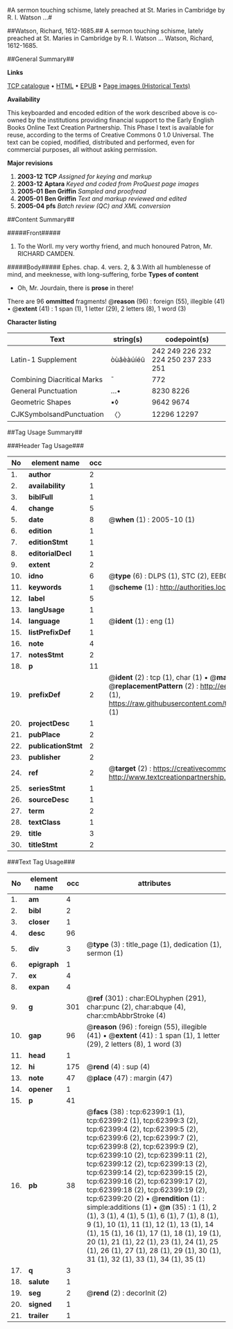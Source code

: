#A sermon touching schisme, lately preached at St. Maries in Cambridge by R. I. Watson ...#

##Watson, Richard, 1612-1685.##
A sermon touching schisme, lately preached at St. Maries in Cambridge by R. I. Watson ...
Watson, Richard, 1612-1685.

##General Summary##

**Links**

[TCP catalogue](http://www.ota.ox.ac.uk/tcp/)  • 
[HTML](http://tei.it.ox.ac.uk/tcp/Texts-HTML/free/A65/A65268.html)  • 
[EPUB](http://tei.it.ox.ac.uk/tcp/Texts-EPUB/free/A65/A65268.epub) • 
[Page images (Historical Texts)](https://data.historicaltexts.jisc.ac.uk/view?pubId=eebo-12492472e&pageId=eebo-12492472e-62399-1)

**Availability**

This keyboarded and encoded edition of the
	       work described above is co-owned by the institutions
	       providing financial support to the Early English Books
	       Online Text Creation Partnership. This Phase I text is
	       available for reuse, according to the terms of Creative
	       Commons 0 1.0 Universal. The text can be copied,
	       modified, distributed and performed, even for
	       commercial purposes, all without asking permission.

**Major revisions**

1. __2003-12__ __TCP__ *Assigned for keying and markup*
1. __2003-12__ __Aptara__ *Keyed and coded from ProQuest page images*
1. __2005-01__ __Ben Griffin__ *Sampled and proofread*
1. __2005-01__ __Ben Griffin__ *Text and markup reviewed and edited*
1. __2005-04__ __pfs__ *Batch review (QC) and XML conversion*

##Content Summary##

#####Front#####

1. To the Worll. my very worthy friend,
and much honoured Patron,
Mr. RICHARD CAMDEN.

#####Body#####
Ephes. chap. 4. vers. 2, & 3.With all humblenesse of mind, and meeknesse, with
long-suffering, forbe
**Types of content**

  * Oh, Mr. Jourdain, there is **prose** in there!

There are 96 **ommitted** fragments! 
 @__reason__ (96) : foreign (55), illegible (41)  •  @__extent__ (41) : 1 span (1), 1 letter (29), 2 letters (8), 1 word (3)

**Character listing**


|Text|string(s)|codepoint(s)|
|---|---|---|
|Latin-1 Supplement|òùâèàúíéû|242 249 226 232 224 250 237 233 251|
|Combining             Diacritical Marks|̄|772|
|General Punctuation|…•|8230 8226|
|Geometric Shapes|▪◊|9642 9674|
|CJKSymbolsandPunctuation|〈〉|12296 12297|

##Tag Usage Summary##

###Header Tag Usage###

|No|element name|occ|attributes|
|---|---|---|---|
|1.|__author__|2||
|2.|__availability__|1||
|3.|__biblFull__|1||
|4.|__change__|5||
|5.|__date__|8| @__when__ (1) : 2005-10 (1)|
|6.|__edition__|1||
|7.|__editionStmt__|1||
|8.|__editorialDecl__|1||
|9.|__extent__|2||
|10.|__idno__|6| @__type__ (6) : DLPS (1), STC (2), EEBO-CITATION (1), OCLC (1), VID (1)|
|11.|__keywords__|1| @__scheme__ (1) : http://authorities.loc.gov/ (1)|
|12.|__label__|5||
|13.|__langUsage__|1||
|14.|__language__|1| @__ident__ (1) : eng (1)|
|15.|__listPrefixDef__|1||
|16.|__note__|4||
|17.|__notesStmt__|2||
|18.|__p__|11||
|19.|__prefixDef__|2| @__ident__ (2) : tcp (1), char (1)  •  @__matchPattern__ (2) : ([0-9\-]+):([0-9IVX]+) (1), (.+) (1)  •  @__replacementPattern__ (2) : http://eebo.chadwyck.com/downloadtiff?vid=$1&page=$2 (1), https://raw.githubusercontent.com/textcreationpartnership/Texts/master/tcpchars.xml#$1 (1)|
|20.|__projectDesc__|1||
|21.|__pubPlace__|2||
|22.|__publicationStmt__|2||
|23.|__publisher__|2||
|24.|__ref__|2| @__target__ (2) : https://creativecommons.org/publicdomain/zero/1.0/ (1), http://www.textcreationpartnership.org/docs/. (1)|
|25.|__seriesStmt__|1||
|26.|__sourceDesc__|1||
|27.|__term__|2||
|28.|__textClass__|1||
|29.|__title__|3||
|30.|__titleStmt__|2||


###Text Tag Usage###

|No|element name|occ|attributes|
|---|---|---|---|
|1.|__am__|4||
|2.|__bibl__|2||
|3.|__closer__|1||
|4.|__desc__|96||
|5.|__div__|3| @__type__ (3) : title_page (1), dedication (1), sermon (1)|
|6.|__epigraph__|1||
|7.|__ex__|4||
|8.|__expan__|4||
|9.|__g__|301| @__ref__ (301) : char:EOLhyphen (291), char:punc (2), char:abque (4), char:cmbAbbrStroke (4)|
|10.|__gap__|96| @__reason__ (96) : foreign (55), illegible (41)  •  @__extent__ (41) : 1 span (1), 1 letter (29), 2 letters (8), 1 word (3)|
|11.|__head__|1||
|12.|__hi__|175| @__rend__ (4) : sup (4)|
|13.|__note__|47| @__place__ (47) : margin (47)|
|14.|__opener__|1||
|15.|__p__|41||
|16.|__pb__|38| @__facs__ (38) : tcp:62399:1 (1), tcp:62399:2 (1), tcp:62399:3 (2), tcp:62399:4 (2), tcp:62399:5 (2), tcp:62399:6 (2), tcp:62399:7 (2), tcp:62399:8 (2), tcp:62399:9 (2), tcp:62399:10 (2), tcp:62399:11 (2), tcp:62399:12 (2), tcp:62399:13 (2), tcp:62399:14 (2), tcp:62399:15 (2), tcp:62399:16 (2), tcp:62399:17 (2), tcp:62399:18 (2), tcp:62399:19 (2), tcp:62399:20 (2)  •  @__rendition__ (1) : simple:additions (1)  •  @__n__ (35) : 1 (1), 2 (1), 3 (1), 4 (1), 5 (1), 6 (1), 7 (1), 8 (1), 9 (1), 10 (1), 11 (1), 12 (1), 13 (1), 14 (1), 15 (1), 16 (1), 17 (1), 18 (1), 19 (1), 20 (1), 21 (1), 22 (1), 23 (1), 24 (1), 25 (1), 26 (1), 27 (1), 28 (1), 29 (1), 30 (1), 31 (1), 32 (1), 33 (1), 34 (1), 35 (1)|
|17.|__q__|3||
|18.|__salute__|1||
|19.|__seg__|2| @__rend__ (2) : decorInit (2)|
|20.|__signed__|1||
|21.|__trailer__|1||
